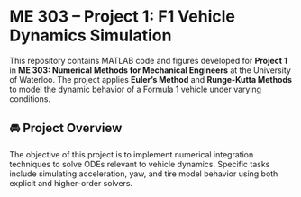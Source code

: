 # ME 303 – Project 1: F1 Vehicle Dynamics Simulation

This repository contains MATLAB code and figures developed for **Project 1** in **ME 303: Numerical Methods for Mechanical Engineers** at the University of Waterloo. The project applies **Euler’s Method** and **Runge-Kutta Methods** to model the dynamic behavior of a Formula 1 vehicle under varying conditions.

## 🚘 Project Overview

The objective of this project is to implement numerical integration techniques to solve ODEs relevant to vehicle dynamics. Specific tasks include simulating acceleration, yaw, and tire model behavior using both explicit and higher-order solvers.
